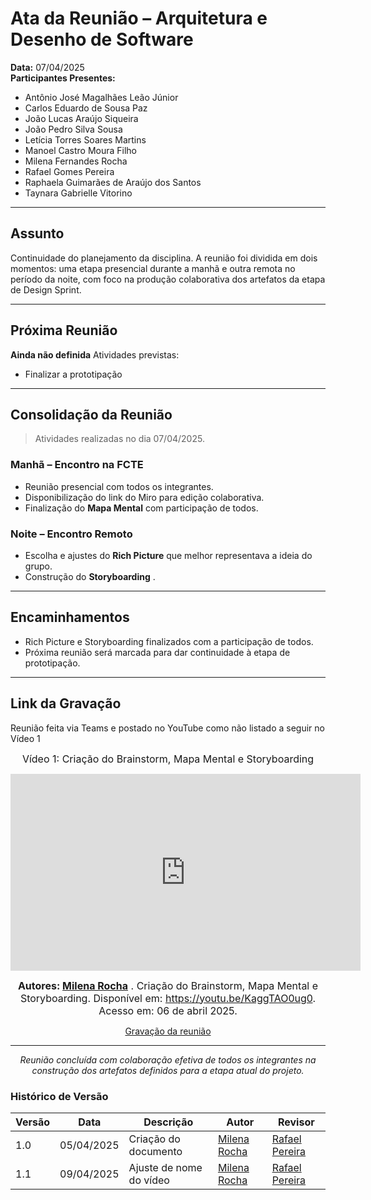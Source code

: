 <a id="ata2"></a>

# Ata da Reunião – Arquitetura e Desenho de Software

**Data:** 07/04/2025  
**Participantes Presentes:**  
- Antônio José Magalhães Leão Júnior  
- Carlos Eduardo de Sousa Paz  
- João Lucas Araújo Siqueira  
- João Pedro Silva Sousa  
- Letícia Torres Soares Martins  
- Manoel Castro Moura Filho  
- Milena Fernandes Rocha  
- Rafael Gomes Pereira  
- Raphaela Guimarães de Araújo dos Santos  
- Taynara Gabrielle Vitorino  

---

## Assunto

Continuidade do planejamento da disciplina. A reunião foi dividida em dois momentos: uma etapa presencial durante a manhã e outra remota no período da noite, com foco na produção colaborativa dos artefatos da etapa de Design Sprint.

---

## Próxima Reunião

**Ainda não definida**
Atividades previstas:
- Finalizar a prototipação

---

## Consolidação da Reunião

> Atividades realizadas no dia 07/04/2025.

### Manhã – Encontro na FCTE
- Reunião presencial com todos os integrantes.
- Disponibilização do link do Miro para edição colaborativa.
- Finalização do **Mapa Mental** com participação de todos.

### Noite – Encontro Remoto
- Escolha e ajustes do **Rich Picture** que melhor representava a ideia do grupo.
- Construção do **Storyboarding** .

---

## Encaminhamentos
- Rich Picture e Storyboarding finalizados com a participação de todos.  
- Próxima reunião será marcada para dar continuidade à etapa de prototipação.

---

## Link da Gravação

Reunião feita via Teams e postado no YouTube como não listado a seguir no Vídeo 1


<div style="text-align: center">

<font size="3"><p style="text-align: center">Vídeo 1: Criação do Brainstorm, Mapa Mental e Storyboarding </p></font>
<iframe width="560" height="315" src="https://www.youtube.com/embed/KaggTAO0ug0?si=pvrVrDCJbFKLavgp" title="YouTube video player" frameborder="0" allow="accelerometer; autoplay; clipboard-write; encrypted-media; gyroscope; picture-in-picture; web-share" referrerpolicy="strict-origin-when-cross-origin" allowfullscreen></iframe>


<font size="3"><p style="text-align: center"><b>Autores: [Milena Rocha](https://github.com/MilenaFRocha)</b> . Criação do Brainstorm, Mapa Mental e Storyboarding. Disponível em: <a href="https://youtu.be/KaggTAO0ug0">https://youtu.be/KaggTAO0ug0</a>. Acesso em: 06 de abril 2025.</p></font>

[Gravação da reunião](https://youtu.be/KaggTAO0ug0)

---

_Reunião concluída com colaboração efetiva de todos os integrantes na construção dos artefatos definidos para a etapa atual do projeto._

</div>



### **Histórico de Versão**

| Versão | Data       | Descrição                                      | Autor               | Revisor            |
|--------|------------|------------------------------------------------|---------------------|--------------------|
| 1.0    | 05/04/2025 | Criação do documento | [Milena Rocha](https://github.com/milenafrocha)          |  [Rafael Pereira](https://github.com/rafgpereira)  |
| 1.1    | 09/04/2025 | Ajuste de nome do vídeo| [Milena Rocha](https://github.com/milenafrocha)          |  [Rafael Pereira](https://github.com/rafgpereira)  |
